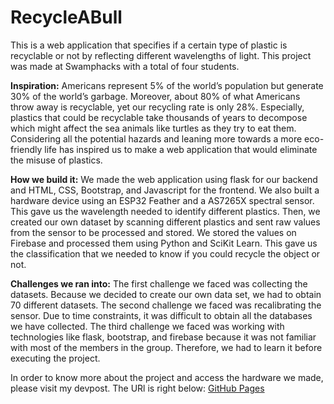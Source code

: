 # RecycleABull

This is a web application that specifies if a certain type of plastic is recyclable or not by reflecting different wavelengths of light. This project was made at Swamphacks with a total of four students.

**Inspiration:**
Americans represent 5% of the world’s population but generate 30% of the world’s garbage. Moreover, about 80% of what Americans throw away is recyclable, yet our recycling rate is only 28%. Especially, plastics that could be recyclable take thousands of years to decompose which might affect the sea animals like turtles as they try to eat them. Considering all the potential hazards and leaning more towards a more eco-friendly life has inspired us to make a web application that would eliminate the misuse of plastics.

**How we build it:**
We made the web application using flask for our backend and HTML, CSS, Bootstrap, and Javascript for the frontend. We also built a hardware device using an ESP32 Feather and a AS7265X spectral sensor. This gave us the wavelength needed to identify different plastics. Then, we created our own dataset by scanning different plastics and sent raw values from the sensor to be processed and stored. We stored the values on Firebase and processed them using Python and SciKit Learn. This gave us the classification that we needed to know if you could recycle the object or not. 

**Challenges we ran into:**
The first challenge we faced was collecting the datasets. Because we decided to create our own data set, we had to obtain 70 different datasets. The second challenge we faced was recalibrating the sensor. Due to time constraints, it was difficult to obtain all the databases we have collected. The third challenge we faced was working with technologies like flask, bootstrap, and firebase because it was not familiar with most of the members in the group. Therefore, we had to learn it before executing the project.


In order to know more about the project and access the hardware we made, please visit my devpost. The URl is right below:
[GitHub Pages](https://devpost.com/software/recycler-62ndj3)
